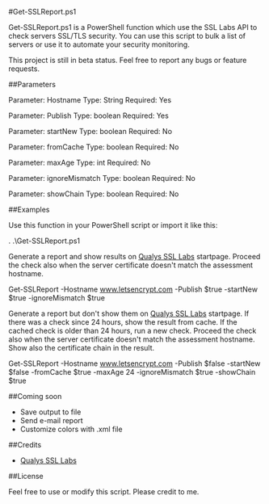 #Get-SSLReport.ps1

Get-SSLReport.ps1 is a PowerShell function which use the SSL Labs API to check servers SSL/TLS security.
You can use this script to bulk a list of servers or use it to automate your security monitoring.

This project is still in beta status. Feel free to report any bugs or feature requests.


##Parameters

Parameter: Hostname
Type: String
Required: Yes

Parameter: Publish
Type: boolean
Required: Yes

Parameter: startNew
Type: boolean
Required: No

Parameter: fromCache
Type: boolean
Required: No

Parameter: maxAge
Type: int
Required: No

Parameter: ignoreMismatch
Type: boolean
Required: No

Parameter: showChain
Type: boolean
Required: No


##Examples

Use this function in your PowerShell script or import it like this:

. .\Get-SSLReport.ps1

Generate a report and show results on [Qualys SSL Labs](https://www.ssllabs.com/) startpage.
Proceed the check also when the server certificate doesn't match the assessment hostname.

Get-SSLReport -Hostname www.letsencrypt.com -Publish $true -startNew $true -ignoreMismatch $true


Generate a report but don't show them on [Qualys SSL Labs](https://www.ssllabs.com/) startpage.
If there was a check since 24 hours, show the result from cache. If the cached check is older than 24 hours,
run a new check.
Proceed the check also when the server certificate doesn't match the assessment hostname.
Show also the certificate chain in the result.

Get-SSLReport -Hostname www.letsencrypt.com -Publish $false -startNew $false -fromCache $true -maxAge 24 -ignoreMismatch $true -showChain $true


##Coming soon

* Save output to file
* Send e-mail report
* Customize colors with .xml file


##Credits

- [Qualys SSL Labs](https://www.ssllabs.com/)


##License

Feel free to use or modify this script. Please credit to me.
